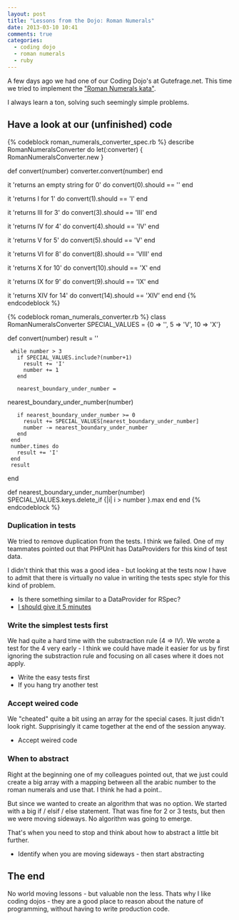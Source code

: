 ```yaml
---
layout: post
title: "Lessons from the Dojo: Roman Numerals"
date: 2013-03-10 10:41
comments: true
categories: 
  - coding dojo
  - roman numerals
  - ruby
---
```


A few days ago we had one of our Coding Dojo's at
Gutefrage.net. This time we tried to implement the ["Roman Numerals kata"][1].

I always learn a ton, solving such seemingly simple problems.

## Have a look at our (unfinished) code

{% codeblock roman_numerals_converter_spec.rb %}
describe RomanNumeralsConverter do
  let(:converter) { RomanNumeralsConverter.new }

  def convert(number)
    converter.convert(number)
  end

  it 'returns an empty string for 0' do
    convert(0).should == ''
  end

  it 'returns I for 1' do
    convert(1).should == 'I'
  end

  it 'returns III for 3' do
    convert(3).should == 'III'
  end

  it 'returns IV for 4' do
    convert(4).should == 'IV'
  end

  it 'returns V for 5' do
    convert(5).should == 'V'
  end

  it 'returns VI for 8' do
    convert(8).should == 'VIII'
  end

  it 'returns X for 10' do
    convert(10).should == 'X'
  end

  it 'returns IX for 9' do
    convert(9).should == 'IX'
  end

  it 'returns XIV for 14' do
    convert(14).should == 'XIV'
  end
end
{% endcodeblock %}

{% codeblock roman_numerals_converter.rb %}
class RomanNumeralsConverter
  SPECIAL_VALUES = {0 => '', 5 => 'V', 10 => 'X'}

  def convert(number)
     result = ''

     while number > 3
       if SPECIAL_VALUES.include?(number+1)
         result += 'I'
         number += 1
       end

       nearest_boundary_under_number =
nearest_boundary_under_number(number)

       if nearest_boundary_under_number >= 0
         result += SPECIAL_VALUES[nearest_boundary_under_number]
         number -= nearest_boundary_under_number
       end
     end
     number.times do
       result += 'I'
     end
     result
  end

  def nearest_boundary_under_number(number)
    SPECIAL_VALUES.keys.delete_if {|i| i > number }.max
  end
end
{% endcodeblock %}

### Duplication in tests

We tried to remove duplication from the tests. I think we failed. 
One of my teammates pointed out that PHPUnit has
DataProviders for this kind of test data.

I didn't think that this was a good idea - but looking at the tests now I have to admit that
there is virtually no value in writing the tests spec style for this kind of problem.

* Is there something similar to a DataProvider for RSpec? 
* [I should give it 5 minutes][2]

### Write the simplest tests first

We had quite a hard time with the substraction rule (4 => IV). 
We wrote a test for the 4 very early - I think we could have made it
easier for us by first ignoring the substraction rule and focusing on
all cases where it does not apply.

* Write the easy tests first
* If you hang try another test

### Accept weired code

We "cheated" quite a bit using an array for the special cases. It just
didn't look right. Supprisingly it came together at the end of the session anyway.

* Accept weired code

### When to abstract

Right at the beginning one of my colleagues pointed out, that we just
could create a big array with a mapping between all the arabic number to
the roman numerals and use that. I think he had a point.. 

But since we wanted to create an algorithm that was no option. We
started with a big  if / elsif / else statement. That was fine for 2 or
3 tests, but then we were moving sideways. No algorithm was going to emerge.

That's when you need to stop and think about how to abstract a little bit further.

* Identify when you are moving sideways - then start abstracting

## The end

No world moving lessons - but valuable non the less. Thats why I like coding dojos - 
they are a good place to reason about the nature of programming, without
having to write production code.

[1]: http://codingdojo.org/cgi-bin/wiki.pl?KataRomanNumerals
[2]: http://37signals.com/svn/posts/3124-give-it-five-minutes
